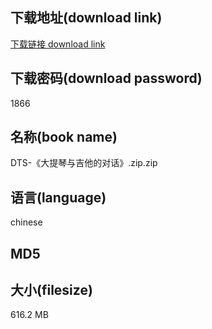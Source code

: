 ## 下载地址(download link)
[下载链接 download link](https://voluble-croquembouche-d321dc.netlify.app/?s=DTS-%E3%80%8A%E5%A4%A7%E6%8F%90%E7%90%B4%E4%B8%8E%E5%90%89%E4%BB%96%E7%9A%84%E5%AF%B9%E8%AF%9D%E3%80%8B.zip)

## 下载密码(download password)
1866

## 名称(book name)
DTS-《大提琴与吉他的对话》.zip.zip

## 语言(language)
chinese

## MD5


## 大小(filesize)
616.2 MB

